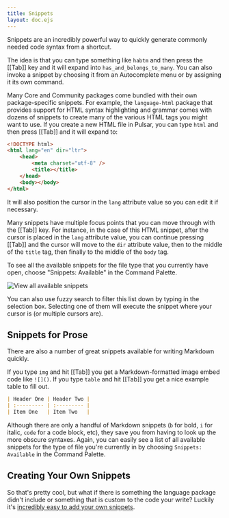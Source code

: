 ```yaml
---
title: Snippets
layout: doc.ejs
---
```


Snippets are an incredibly powerful way to quickly generate commonly needed code syntax from a shortcut.

The idea is that you can type something like `habtm` and then press the [[Tab]] key and it will expand into `has_and_belongs_to_many`. You can also invoke a snippet by choosing it from an Autocomplete menu or by assigning it its own command.

Many Core and Community packages come bundled with their own package-specific snippets. For example, the `language-html` package that provides support for HTML syntax highlighting and grammar comes with dozens of snippets to create many of the various HTML tags you might want to use. If you create a new HTML file in Pulsar, you can type `html` and then press [[Tab]] and it will expand to:

```html
<!DOCTYPE html>
<html lang="en" dir="ltr">
	<head>
		<meta charset="utf-8" />
		<title></title>
	</head>
	<body></body>
</html>
```

It will also position the cursor in the `lang` attribute value so you can edit
it if necessary.

Many snippets have multiple focus points that you can move through with the [[Tab]] key. For instance, in the case of this HTML snippet, after the cursor is placed in the `lang` attribute value, you can continue pressing [[Tab]] and the cursor will move to the `dir` attribute value, then to the middle of the `title` tag, then finally to the middle of the `body` tag.

To see all the available snippets for the file type that you currently have open, choose "Snippets: Available" in the Command Palette.

![View all available snippets](/img/atom/snippets.png "View all available snippets")

You can also use fuzzy search to filter this list down by typing in the selection box. Selecting one of them will execute the snippet where your cursor is (or multiple cursors are).

## Snippets for Prose

There are also a number of great snippets available for writing Markdown quickly.

If you type `img` and hit [[Tab]] you get a Markdown-formatted image embed code like `![]()`. If you type `table` and hit [[Tab]] you get a nice example table to fill out.

```markdown
| Header One | Header Two |
| :--------- | :--------- |
| Item One   | Item Two   |
```

Although there are only a handful of Markdown snippets (`b` for bold, `i` for italic, `code` for a code block, etc), they save you from having to look up the more obscure syntaxes. Again, you can easily see a list of all available snippets for the type of file you're currently in by choosing `Snippets: Available` in the Command Palette.

## Creating Your Own Snippets

So that's pretty cool, but what if there is something the language package didn't include or something that is custom to the code your write? Luckily it's [incredibly easy to add your own snippets](/customize-pulsar/creating-your-own-snippets).
